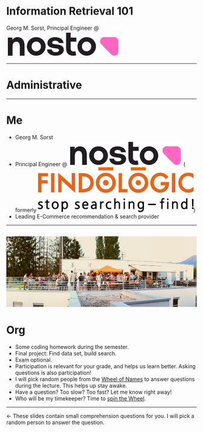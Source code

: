 # Information Retrieval 101

Georg M. Sorst, Principal
Engineer @ [![Nosto](images/nosto.svg)<!-- .element: style="height: 1em; margin: 0; vertical-align: middle;" -->](https://nosto.com)<!-- .element: target="_blank" -->

---

# Administrative

---

# Me

* Georg M. Sorst
* Principal
  Engineer @ [![Nosto](images/nosto.svg)<!-- .element: style="height: 1em; margin: 0; vertical-align: middle;" -->](https://nosto.com)<!-- .element: target="_blank" --> (
  formerly [![Findologic](images/findologic.svg)<!-- .element: style="height: 1em; margin: 0; vertical-align: middle;" -->](https://findologic.com)<!-- .element: target="_blank" -->)
* Leading E-Commerce recommendation & search provider

---
![Meetup](images/meetup.jpg)
---

# Org

* Some coding homework during the semester.
* Final project: Find data set, build search.
* Exam optional.
* Participation is relevant for your grade, and helps us learn better. Asking questions is also participation!
* I will pick random people from the [Wheel of Names](https://wheelofnames.com/) to answer questions during the lecture.
  This helps up stay awake.
* Have a question? Too slow? Too fast? Let me know right away!
* Who will be my timekeeper? Time to [spin the Wheel](https://wheelofnames.com/).

---

<!-- .slide: class="audience-question" -->

&larr; These slides contain small comprehension questions for you. I will pick a random person to answer the question.
